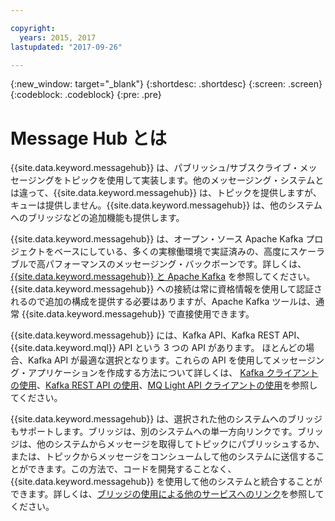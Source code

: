 ```yaml
---

copyright:
  years: 2015, 2017
lastupdated: "2017-09-26"

---
```


{:new_window: target="_blank"}
{:shortdesc: .shortdesc}
{:screen: .screen}
{:codeblock: .codeblock}
{:pre: .pre}

# Message Hub とは

{{site.data.keyword.messagehub}} は、パブリッシュ/サブスクライブ・メッセージングをトピックを使用して実装します。他のメッセージング・システムとは違って、{{site.data.keyword.messagehub}} は、トピックを提供しますが、キューは提供しません。{{site.data.keyword.messagehub}} は、他のシステムへのブリッジなどの追加機能も提供します。


{{site.data.keyword.messagehub}} は、オープン・ソース Apache Kafka プロジェクトをベースにしている、多くの実稼働環境で実証済みの、高度にスケーラブルで高パフォーマンスのメッセージング・バックボーンです。詳しくは、[{{site.data.keyword.messagehub}} と Apache Kafka](/docs/services/MessageHub/messagehub073.html) を参照してください。{{site.data.keyword.messagehub}} への接続は常に資格情報を使用して認証されるので追加の構成を提供する必要はありますが、Apache Kafka ツールは、通常 {{site.data.keyword.messagehub}} で直接使用できます。

{{site.data.keyword.messagehub}} には、Kafka API、Kafka REST API、{{site.data.keyword.mql}} API という 3 つの API があります。
ほとんどの場合、Kafka API が最適な選択となります。これらの API を使用してメッセージング・アプリケーションを作成する方法について詳しくは、
[Kafka クライアントの使用](/docs/services/MessageHub/messagehub050.html)、[Kafka REST API の使用](/docs/services/MessageHub/messagehub025.html)、[MQ Light API クライアントの使用](/docs/services/MessageHub/messagehub075.html)を参照してください。

{{site.data.keyword.messagehub}} は、選択された他のシステムへのブリッジもサポートします。ブリッジは、別のシステムへの単一方向リンクです。ブリッジは、他のシステムからメッセージを取得してトピックにパブリッシュするか、または、トピックからメッセージをコンシュームして他のシステムに送信することができます。この方法で、コードを開発することなく、{{site.data.keyword.messagehub}} を使用して他のシステムと統合することができます。詳しくは、[ブリッジの使用による他のサービスへのリンク](/docs/services/MessageHub/messagehub088.html)を参照してください。

